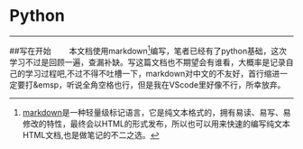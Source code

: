# Python
----------
##写在开始
&emsp;&emsp;本文档使用markdown[^1]编写，笔者已经有了python基础，这次学习不过是回顾一遍，查漏补缺。写这篇文档也不期望会有谁看，大概率是记录自己的学习过程吧,不过不得不吐槽一下，markdown对中文的不友好，首行缩进一定要打&emsp，听说全角空格也行，但是我在VScode里好像不行，所幸放弃。
[^1]:[markdown](https://zh.wikipedia.org/wiki/Markdow)是一种轻量级标记语言，它是纯文本格式的，拥有易读、易写、易修改的特性，最终会以HTML的形式发布，所以也可以用来快速的编写纯文本HTML文档,也是做笔记的不二之选。
